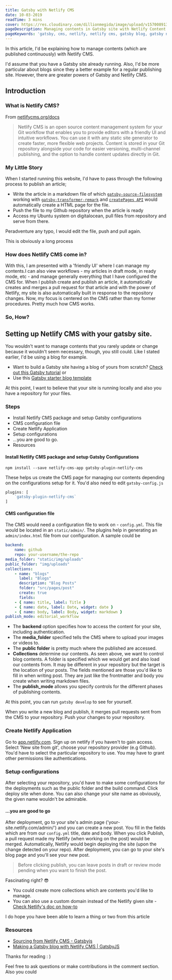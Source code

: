 ```yaml
---
title: Gatsby with Netlify CMS
date: 10-03-2019
readTime: 3 mins
cover: https://res.cloudinary.com/dillionmegida/image/upload/v1570089133/images/blogs_cover/gatsby-with-cms
pageDescription: Managing contents in Gatsby site with Netlify Content Management System (CMS)
pageKeywords: 'gatsby, cms, netlify, netlify cms, gatsby blog, gatsby netlify'
---
```

In this article, I'd be explaining how to manage contents (which are published continuously) with Netlify CMS.

I'd assume that you have a Gatsby site already running. Also, I'd be more particular about blogs since they a better example for a regular publishing site. However, there are greater powers of Gatsby and Netlify CMS.

## Introduction

### What is Netlify CMS?

From [netlifycms.org/docs](https://www.netlifycms.org/docs/intro/)

> Netlify CMS is an open source content management system for your Git workflow that enables you to provide editors with a friendly UI and intuitive workflows. You can use it with any static site generator to create faster, more flexible web projects. Content is stored in your Git repository alongside your code for easier versioning, multi-channel publishing, and the option to handle content updates directly in Git.

### My Little Story

When I started running this website, I'd have to pass through the following process to publish an article;

* Write the article in a markdown file of which [`gatsby-source-filesystem`](https://www.gatsbyjs.org/packages/gatsby-source-filesystem/) working with [`gatsby-transformer-remark`](https://www.gatsbyjs.org/packages/gatsby-transformer-remark/) and [`createPages API`](https://www.gatsbyjs.org/tutorial/part-seven/) would automatically create a HTML page for the file.
* Push the file to my Github repository when the article is ready
* Access my Ubuntu system on digitalocean, pull files from repository and serve from there.

Peradventure any typo, I would edit the file, push and pull again.

This is obviously a long process

### How does Netlify CMS come in?

With this, I am presented with a 'friendly UI' where I can manage my contents.I can also view workflows - my articles in draft mode, in ready mode, etc - and manage generally everything that I have configured the CMS for.
When I publish create and publish an article, it automatically creates and merges a pull request for that article and with the power of Netlify, my site is also automatically built in response to the repository changes.
Now, my focus is centered on the CMS rather than my former procedures. Pretty much how CMS works.

### So, How?

## Setting up Netlify CMS with your gatsby site.

You wouldn't want to manage contents that you rarely update or change because it wouldn't seem necessary, though, you still could.
Like I stated earlier, I'd be using a blog for example.

* Want to build a Gatsby site having a blog of yours from scratch? [Check out this Gatsby tutorial](https://www.gatsbyjs.org/tutorial/) or
* Use this [Gatsby starter blog template](https://github.com/gatsbyjs/gatsby-starter-blog)

At this point, I want to believe that your site is running locally and also you have a repository for your files.

### Steps

* Install Netlify CMS package and setup Gatsby configurations
* CMS configuration file
* Create Netlify Application
* Setup configurations
* ...you are good to go.
* Resources

#### Install Netlify CMS package and setup Gatsby Configurations

```shell
npm install --save netlify-cms-app gatsby-plugin-netlify-cms
```

These helps us create the CMS page for managing our contents depending on the configurations setup for it. You'd also need to edit `gatsby-config.js`

```js
plugins: [
    `gatsby-plugin-netlify-cms`
]
```

#### CMS configuration file

The CMS would need a configuration file to work on - `config.yml`. This file would be located in an `static/admin/`. The plugins help in generating an `admin/index.html` file from our configuration. A sample could be

```yml
backend:
    name: github
    repo: your-username/the-repo
media_folder: "static/img/uploads"
public_folder: "img/uploads"
collections:
    - name: "blogs"
      label: "Blogs"
      description: "Blog Posts"
      folder: "src/pages/post"
      create: true
      fields:
    - { name: title, label: Title }
    - { name: date, label: Date, widget: date }
    - { name: body, label: Body, widget: markdown }
publish_mode: editorial_workflow
```

* The **backend** option specifies how to access the content for your site, including authentication.
* The **media_folder** specified tells the CMS where to upload your images or videos to.
* The **public folder** is pretty much where the published are accessed.
* **Collections** determine our contents.
As seen above, we want to control blog contents.
A folder is specified which we would get and also load our contents from. It may be different in your repository but the target is the location of your posts.
The fields mentioned are those you'd like to fill in when writing post. They are just like the frontmatter and body you create when writing markdown files.
* The **publish_mode** allows you specify controls for the different phases of publishing contents.

At this point, you can run `gatsby develop` to see for yourself.

When you write a new blog and publish, it merges pull requests sent from the CMS to your repository.
Push your changes to your repository.

### Create Netlify Application

Go to [app.netlify.com](https://app.netlify.com). Sign up on netlify if you haven't to gain access. Select 'New site from git', choose your repository provider (e.g Github).
You'd have to select the particular repository to use. You may have to grant other permissions like authentications.

### Setup configurations

After selecting your repository, you'd have to make some configurations for the deployments such as the public folder and the build command. Click deploy site when done.
You can also change your site name as obviously, the given name wouldn't be admirable.

#### ...you are good to go

After deployment, go to your site's admin page ('your-site.netlify.com/admin/') and you can create a new post. You fill in the fields which are from our `config.yml` title, date and body. When you click Publish, a pull request made my Netlify (when working on the post) would be merged.
Automatically, Netlify would begin deploying the site (upon the change detected on your repo). After deployment, you can go to your site's blog page and you'll see your new post.

> Before clicking publish, you can leave posts in draft or review mode pending when you want to finish the post.

Fascinating right? 😎

* You could create more collections which are contents you'd like to manage.
* You can also use a custom domain instead of the Netlify given site - [Check Netlify's doc on how-to](https://www.netlify.com/docs/custom-domains/)

I do hope you have been able to learn a thing or two from this article

### Resources
- [Sourcing from Netlify CMS - Gatsbyjs](https://www.gatsbyjs.org/docs/sourcing-from-netlify-cms/)
- [Making a Gatsby blog with Netlify CMS | GatsbyJS](https://www.gatsbyjs.org/tutorial/blog-netlify-cms-tutorial/)

Thanks for reading : )

Feel free to ask questions or make contributions in the comment section. Also you could

